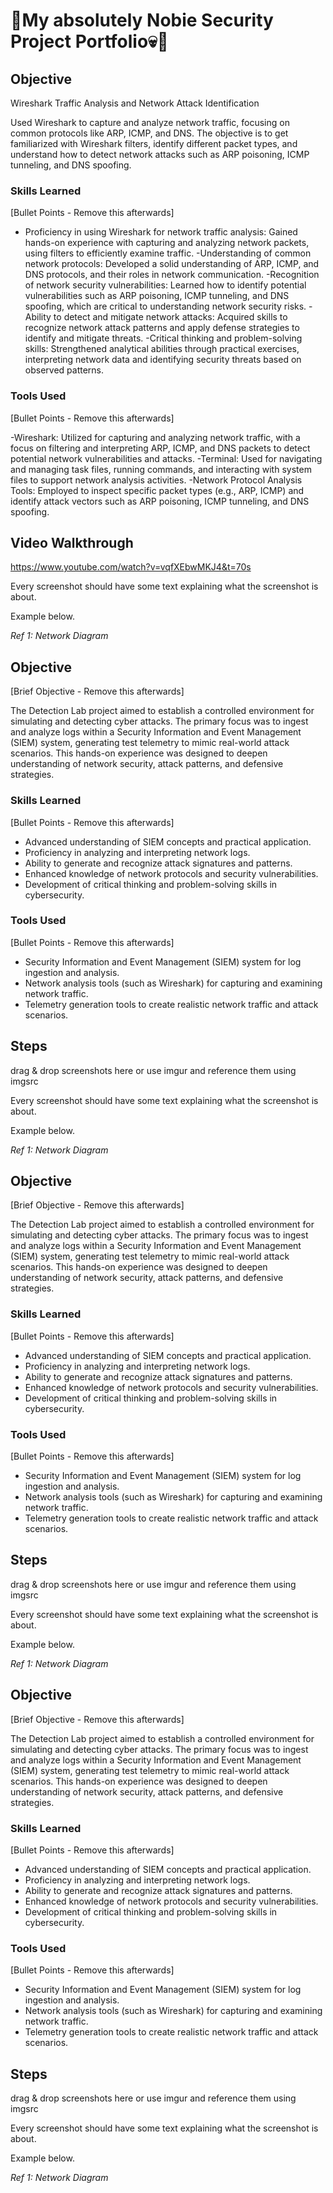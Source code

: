 # 🎩My absolutely Nobie Security Project Portfolio💀🎩

## Objective

Wireshark Traffic Analysis and Network Attack Identification

Used Wireshark to capture and analyze network traffic, focusing on common protocols like ARP, ICMP, and DNS. The objective is to get familiarized  with Wireshark filters, identify different packet types, and understand how to detect network attacks such as ARP poisoning, ICMP tunneling, and DNS spoofing.

### Skills Learned
[Bullet Points - Remove this afterwards]

- Proficiency in using Wireshark for network traffic analysis: Gained hands-on experience with capturing and analyzing network packets, using filters to efficiently examine traffic.
-Understanding of common network protocols: Developed a solid understanding of ARP, ICMP, and DNS protocols, and their roles in network communication.
-Recognition of network security vulnerabilities: Learned how to identify potential vulnerabilities such as ARP poisoning, ICMP tunneling, and DNS spoofing, which are critical to understanding network security risks.
-Ability to detect and mitigate network attacks: Acquired skills to recognize network attack patterns and apply defense strategies to identify and mitigate threats.
-Critical thinking and problem-solving skills: Strengthened analytical abilities through practical exercises, interpreting network data and identifying security threats based on observed patterns.

### Tools Used
[Bullet Points - Remove this afterwards]

-Wireshark: Utilized for capturing and analyzing network traffic, with a focus on filtering and interpreting ARP, ICMP, and DNS packets to detect potential network vulnerabilities and attacks.
-Terminal: Used for navigating and managing task files, running commands, and interacting with system files to support network analysis activities.
-Network Protocol Analysis Tools: Employed to inspect specific packet types (e.g., ARP, ICMP) and identify attack vectors such as ARP poisoning, ICMP tunneling, and DNS spoofing.

## Video Walkthrough
https://www.youtube.com/watch?v=vqfXEbwMKJ4&t=70s

Every screenshot should have some text explaining what the screenshot is about.

Example below.

*Ref 1: Network Diagram*















## Objective
[Brief Objective - Remove this afterwards]

The Detection Lab project aimed to establish a controlled environment for simulating and detecting cyber attacks. The primary focus was to ingest and analyze logs within a Security Information and Event Management (SIEM) system, generating test telemetry to mimic real-world attack scenarios. This hands-on experience was designed to deepen understanding of network security, attack patterns, and defensive strategies.

### Skills Learned
[Bullet Points - Remove this afterwards]

- Advanced understanding of SIEM concepts and practical application.
- Proficiency in analyzing and interpreting network logs.
- Ability to generate and recognize attack signatures and patterns.
- Enhanced knowledge of network protocols and security vulnerabilities.
- Development of critical thinking and problem-solving skills in cybersecurity.

### Tools Used
[Bullet Points - Remove this afterwards]

- Security Information and Event Management (SIEM) system for log ingestion and analysis.
- Network analysis tools (such as Wireshark) for capturing and examining network traffic.
- Telemetry generation tools to create realistic network traffic and attack scenarios.

## Steps
drag & drop screenshots here or use imgur and reference them using imgsrc

Every screenshot should have some text explaining what the screenshot is about.

Example below.

*Ref 1: Network Diagram*





















## Objective
[Brief Objective - Remove this afterwards]

The Detection Lab project aimed to establish a controlled environment for simulating and detecting cyber attacks. The primary focus was to ingest and analyze logs within a Security Information and Event Management (SIEM) system, generating test telemetry to mimic real-world attack scenarios. This hands-on experience was designed to deepen understanding of network security, attack patterns, and defensive strategies.

### Skills Learned
[Bullet Points - Remove this afterwards]

- Advanced understanding of SIEM concepts and practical application.
- Proficiency in analyzing and interpreting network logs.
- Ability to generate and recognize attack signatures and patterns.
- Enhanced knowledge of network protocols and security vulnerabilities.
- Development of critical thinking and problem-solving skills in cybersecurity.

### Tools Used
[Bullet Points - Remove this afterwards]

- Security Information and Event Management (SIEM) system for log ingestion and analysis.
- Network analysis tools (such as Wireshark) for capturing and examining network traffic.
- Telemetry generation tools to create realistic network traffic and attack scenarios.

## Steps
drag & drop screenshots here or use imgur and reference them using imgsrc

Every screenshot should have some text explaining what the screenshot is about.

Example below.

*Ref 1: Network Diagram*















## Objective
[Brief Objective - Remove this afterwards]

The Detection Lab project aimed to establish a controlled environment for simulating and detecting cyber attacks. The primary focus was to ingest and analyze logs within a Security Information and Event Management (SIEM) system, generating test telemetry to mimic real-world attack scenarios. This hands-on experience was designed to deepen understanding of network security, attack patterns, and defensive strategies.

### Skills Learned
[Bullet Points - Remove this afterwards]

- Advanced understanding of SIEM concepts and practical application.
- Proficiency in analyzing and interpreting network logs.
- Ability to generate and recognize attack signatures and patterns.
- Enhanced knowledge of network protocols and security vulnerabilities.
- Development of critical thinking and problem-solving skills in cybersecurity.

### Tools Used
[Bullet Points - Remove this afterwards]

- Security Information and Event Management (SIEM) system for log ingestion and analysis.
- Network analysis tools (such as Wireshark) for capturing and examining network traffic.
- Telemetry generation tools to create realistic network traffic and attack scenarios.

## Steps
drag & drop screenshots here or use imgur and reference them using imgsrc

Every screenshot should have some text explaining what the screenshot is about.

Example below.

*Ref 1: Network Diagram*
